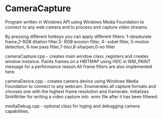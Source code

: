 # CameraCapture
Program written in Windows API using Windows Media Foundation to connect to any web camera and to process and capture video streams. 

By pressing different hotkeys you can apply different filters:
1-desaturate frame,2-RGB dilation filter,3- RGB erosion filter, 4- sobel filter, 5-motion detection, 6-low pass filter,7-blur,8-sharpen,0-no filter

cameraCapture.cpp - creates main window class ,registers and creates window instance.
Paints frames on a HBITMAP using HDC in WM_PAINT message for a performance reason.All frame filters are also implemented here.

cameraDevice.cpp - creates camera device using Windows Media Foundation to connect to any webcam.
Enumerates all capture formats and chooses one with the highest frame resolution and framerate. 
Initializes SinkWriter for writing a video capture into .wmv file after it has been filtered.

mediaDebug.cpp - optional class for loging and debugging camera capabilities.
